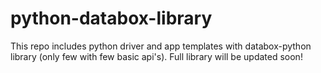 # python-databox-library

This repo includes python driver and app templates with databox-python library (only few with few basic api's). Full library will be updated soon!
